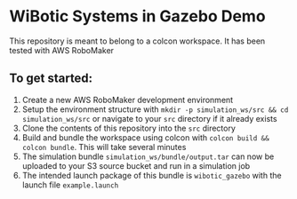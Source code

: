 # WiBotic Systems in Gazebo Demo
This repository is meant to belong to a colcon workspace.
It has been tested with AWS RoboMaker

## To get started:
1. Create a new AWS RoboMaker development environment
2. Setup the environment structure with `mkdir -p simulation_ws/src && cd  simulation_ws/src` or navigate to your `src` directory if it already exists
3. Clone the contents of this repository into the `src` directory
4. Build and bundle the workspace using colcon with `colcon build && colcon bundle`. This will take several minutes
5. The simulation bundle `simulation_ws/bundle/output.tar` can now be uploaded to your S3 source bucket and run in a simulation job
6. The intended launch package of this bundle is `wibotic_gazebo` with the launch file `example.launch`
